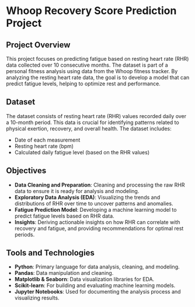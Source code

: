 # Whoop Recovery Score Prediction Project

## Project Overview

This project focuses on predicting fatigue based on resting heart rate (RHR) data collected over 10 consecutive months. The dataset is part of a personal fitness analysis using data from the Whoop fitness tracker. By analyzing the resting heart rate data, the goal is to develop a model that can predict fatigue levels, helping to optimize rest and performance.

## Dataset

The dataset consists of resting heart rate (RHR) values recorded daily over a 10-month period. This data is crucial for identifying patterns related to physical exertion, recovery, and overall health. The dataset includes:

- Date of each measurement
- Resting heart rate (bpm)
- Calculated daily fatigue level (based on the RHR values)

## Objectives

- **Data Cleaning and Preparation**: Cleaning and processing the raw RHR data to ensure it is ready for analysis and modeling.
- **Exploratory Data Analysis (EDA)**: Visualizing the trends and distributions of RHR over time to uncover patterns and anomalies.
- **Fatigue Prediction Model**: Developing a machine learning model to predict fatigue levels based on RHR data.
- **Insights**: Deriving actionable insights on how RHR can correlate with recovery and fatigue, and providing recommendations for optimal rest periods.

## Tools and Technologies

- **Python**: Primary language for data analysis, cleaning, and modeling.
- **Pandas**: Data manipulation and cleaning.
- **Matplotlib & Seaborn**: Data visualization libraries for EDA.
- **Scikit-learn**: For building and evaluating machine learning models.
- **Jupyter Notebooks**: Used for documenting the analysis process and visualizing results.


